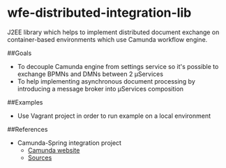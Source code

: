 # wfe-distributed-integration-lib
J2EE library which helps to implement distributed document exchange on container-based environments which use Camunda workflow engine.

##Goals
 * To decouple Camunda engine from settings service so it's possible to exchange BPMNs and DMNs between 2 μServices
 * To help implementing asynchronous document processing by introducing a message broker into μServices composition
 
##Examples
 * Use Vagrant project in order to run example on a local environment
 
##References
 * Camunda-Spring integration project
    * [Camunda website](https://docs.camunda.org/manual/7.9/user-guide/spring-framework-integration/)
    * [Sources](https://github.com/camunda/camunda-bpm-platform/tree/master/engine-spring)
